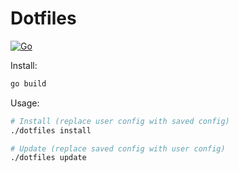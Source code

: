 # Dotfiles

[![Go](https://github.com/haunt98/dotfiles/workflows/Go/badge.svg?branch=main)](https://github.com/actions/setup-go)

Install:

```sh
go build
```

Usage:

```sh
# Install (replace user config with saved config)
./dotfiles install

# Update (replace saved config with user config)
./dotfiles update
```
